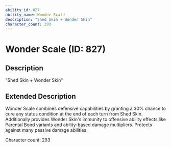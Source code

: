 ```yaml
---
ability_id: 827
ability_name: Wonder Scale
description: "Shed Skin + Wonder Skin"
character_count: 293
---
```


# Wonder Scale (ID: 827)

## Description
"Shed Skin + Wonder Skin"

## Extended Description
Wonder Scale combines defensive capabilities by granting a 30% chance to cure any status condition at the end of each turn from Shed Skin. Additionally provides Wonder Skin's immunity to offensive ability effects like Parental Bond variants and ability-based damage multipliers. Protects against many passive damage abilities.

Character count: 293